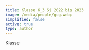 ```yaml
---
title: Klasse 6_3 Sj 2022 bis 2023
image: /media/people/gcg.webp
simplified: false
active: true
type: author
---
```

Klasse
